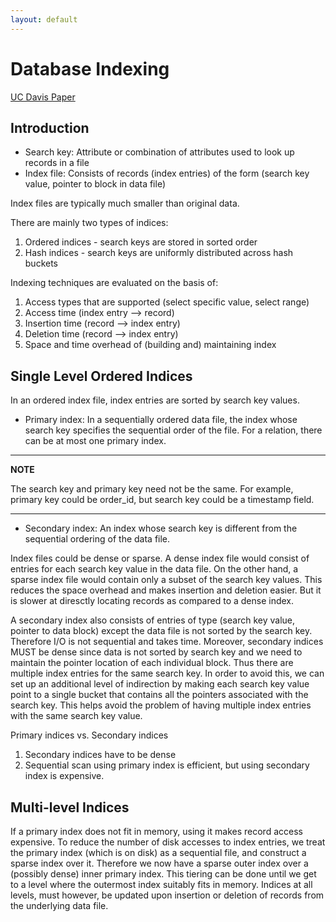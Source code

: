 ```yaml
---
layout: default
---
```


# Database Indexing

[UC Davis Paper](https://web.cs.ucdavis.edu/~green/courses/ecs165a-w11/7-indexes.pdf)

## Introduction

* Search key: Attribute or combination of attributes used to look up records in a file
* Index file: Consists of records (index entries) of the form (search key value, pointer to block in data file)

Index files are typically much smaller than original data.

There are mainly two types of indices:
   1. Ordered indices - search keys are stored in sorted order
   2. Hash indices - search keys are uniformly distributed across hash buckets

Indexing techniques are evaluated on the basis of:
   1. Access types that are supported (select specific value, select range)
   2. Access time (index entry --> record)
   3. Insertion time (record --> index entry)
   4. Deletion time (record --> index entry)
   5. Space and time overhead of (building and) maintaining index


## Single Level Ordered Indices

In an ordered index file, index entries are sorted by search key values.

* Primary index: In a sequentially ordered data file, the index whose search key specifies the sequential order of the file. For a relation, there can be at most one primary index.

---
**NOTE**

The search key and primary key need not be the same. For example, primary key could be order_id, but search key could be a timestamp field.

---

* Secondary index: An index whose search key is different from the sequential ordering of the data file.

Index files could be dense or sparse. A dense index file would consist of entries for each search key value in the data file. On the other hand, a sparse index file would contain only a subset of the search key values. This reduces the space overhead and makes insertion and deletion easier. But it is slower at diresctly locating records as compared to a dense index.

A secondary index also consists of entries of type (search key value, pointer to data block) except the data file is not sorted by the search key. Therefore I/O is not sequential and takes time. Moreover, secondary indices MUST be dense since data is not sorted by search key and we need to maintain the pointer location of each individual block. Thus there are multiple index entries for the same search key. In order to avoid this, we can set up an additional level of indirection by making each search key value point to a single bucket that contains all the pointers associated with the search key. This helps avoid the problem of having multiple index entries with the same search key value.

Primary indices vs. Secondary indices
1. Secondary indices have to be dense
2. Sequential scan using primary index is efficient, but using secondary index is expensive.


## Multi-level Indices


If a primary index does not fit in memory, using it makes record access expensive. To reduce the number of disk accesses to index entries, we treat the primary index (which is on disk) as a sequential file, and construct a sparse index over it. Therefore we now have a sparse outer index over a (possibly dense) inner primary index. This tiering can be done until we get to a level where the outermost index suitably fits in memory. Indices at all levels, must however, be updated upon insertion or deletion of records from the underlying data file.
